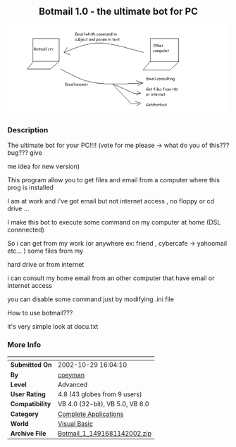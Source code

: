﻿<div align="center">

## Botmail 1\.0 \- the ultimate bot for PC

<img src="PIC2002114918384160.JPG">
</div>

### Description

The ultimate bot for your PC!!!! (vote for me please -> what do you of this??? bug??? give

me idea for new version)

This program allow you to get files and email from a computer where this prog is installed

I am at work and i've got email but not internet access , no floppy or cd drive ...

I make this bot to execute some command on my computer at home (DSL connnected)

So i can get from my work (or anywhere ex: friend , cybercafe -> yahoomail etc... ) some files from my

hard drive or from internet

i can consult my home email from an other computer that have email or internet access

you can disable some command just by modifying .ini file

How to use botmail???

it's very simple look at docu.txt
 
### More Info
 


<span>             |<span>
---                |---
**Submitted On**   |2002-10-29 16:04:10
**By**             |[coeyman](https://github.com/Planet-Source-Code/PSCIndex/blob/master/ByAuthor/coeyman.md)
**Level**          |Advanced
**User Rating**    |4.8 (43 globes from 9 users)
**Compatibility**  |VB 4\.0 \(32\-bit\), VB 5\.0, VB 6\.0
**Category**       |[Complete Applications](https://github.com/Planet-Source-Code/PSCIndex/blob/master/ByCategory/complete-applications__1-27.md)
**World**          |[Visual Basic](https://github.com/Planet-Source-Code/PSCIndex/blob/master/ByWorld/visual-basic.md)
**Archive File**   |[Botmail\_1\_1491681142002\.zip](https://github.com/Planet-Source-Code/coeyman-botmail-1-0-the-ultimate-bot-for-pc__1-40395/archive/master.zip)








